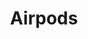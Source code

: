 ---
title: Airpods
tags: ["airpods", "earphones", "wireless", "audio", "music", "headphones", "sound"]
icon: airpods
svg: '<svg xmlns="http://www.w3.org/2000/svg" width="24" height="24" fill="none" viewBox="0 0 24 24" stroke-width="1.5" stroke-linecap="round" stroke-linejoin="round" stroke="currentColor"><path d="M10 18V8a3.5 3.5 0 1 0-3.5 3.5c.274-.006.5.214.5.488V18a1.5 1.5 0 0 0 3 0m4 0V8a3.5 3.5 0 1 1 3.5 3.5.49.49 0 0 0-.5.488V18a1.5 1.5 0 0 1-3 0"/></svg>'
---